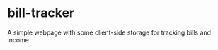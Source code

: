 bill-tracker
============

A simple webpage with some client-side storage for tracking bills and income
